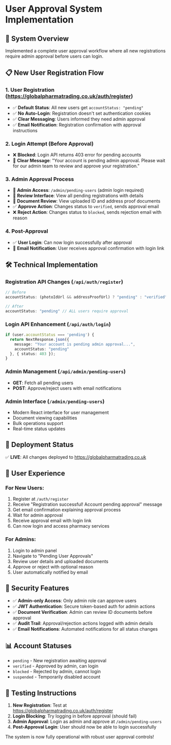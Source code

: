 # User Approval System Implementation

## 🎯 **System Overview**
Implemented a complete user approval workflow where all new registrations require admin approval before users can login.

## 📋 **New User Registration Flow**

### 1. User Registration (https://globalpharmatrading.co.uk/auth/register)
- ✅ **Default Status**: All new users get `accountStatus: "pending"`
- ✅ **No Auto-Login**: Registration doesn't set authentication cookies
- ✅ **Clear Messaging**: Users informed they need admin approval
- ✅ **Email Notification**: Registration confirmation with approval instructions

### 2. Login Attempt (Before Approval)
- ❌ **Blocked**: Login API returns 403 error for pending accounts
- 📧 **Clear Message**: "Your account is pending admin approval. Please wait for our admin team to review and approve your registration."

### 3. Admin Approval Process
- 🔐 **Admin Access**: `/admin/pending-users` (admin login required)
- 👀 **Review Interface**: View all pending registrations with details
- 📄 **Document Review**: View uploaded ID and address proof documents
- ✅ **Approve Action**: Changes status to `verified`, sends approval email
- ❌ **Reject Action**: Changes status to `blocked`, sends rejection email with reason

### 4. Post-Approval
- ✅ **User Login**: Can now login successfully after approval
- 📧 **Email Notification**: User receives approval confirmation with login link

## 🛠️ **Technical Implementation**

### Registration API Changes (`/api/auth/register`)
```typescript
// Before
accountStatus: (photoIdUrl && addressProofUrl) ? "pending" : "verified"

// After  
accountStatus: "pending" // ALL users require approval
```

### Login API Enhancement (`/api/auth/login`)
```typescript
if (user.accountStatus === 'pending') {
  return NextResponse.json({ 
    message: "Your account is pending admin approval...",
    accountStatus: "pending"
  }, { status: 403 });
}
```

### Admin Management (`/api/admin/pending-users`)
- **GET**: Fetch all pending users
- **POST**: Approve/reject users with email notifications

### Admin Interface (`/admin/pending-users`)
- Modern React interface for user management
- Document viewing capabilities
- Bulk operations support
- Real-time status updates

## 🚀 **Deployment Status**
✅ **LIVE**: All changes deployed to https://globalpharmatrading.co.uk

## 📱 **User Experience**

### For New Users:
1. Register at `/auth/register`
2. Receive "Registration successful! Account pending approval" message
3. Get email confirmation explaining approval process
4. Wait for admin approval
5. Receive approval email with login link
6. Can now login and access pharmacy services

### For Admins:
1. Login to admin panel
2. Navigate to "Pending User Approvals"
3. Review user details and uploaded documents
4. Approve or reject with optional reason
5. User automatically notified by email

## 🔐 **Security Features**
- ✅ **Admin-only Access**: Only admin role can approve users
- ✅ **JWT Authentication**: Secure token-based auth for admin actions
- ✅ **Document Verification**: Admin can review ID documents before approval
- ✅ **Audit Trail**: Approval/rejection actions logged with admin details
- ✅ **Email Notifications**: Automated notifications for all status changes

## 📊 **Account Statuses**
- `pending` - New registration awaiting approval
- `verified` - Approved by admin, can login
- `blocked` - Rejected by admin, cannot login  
- `suspended` - Temporarily disabled account

## 🎯 **Testing Instructions**
1. **New Registration**: Test at https://globalpharmatrading.co.uk/auth/register
2. **Login Blocking**: Try logging in before approval (should fail)
3. **Admin Approval**: Login as admin and approve at `/admin/pending-users`
4. **Post-Approval Login**: User should now be able to login successfully

The system is now fully operational with robust user approval controls!
